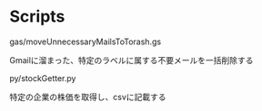 # Scripts

gas/moveUnnecessaryMailsToTorash.gs

Gmailに溜まった、特定のラベルに属する不要メールを一括削除する

py/stockGetter.py

特定の企業の株価を取得し、csvに記載する

